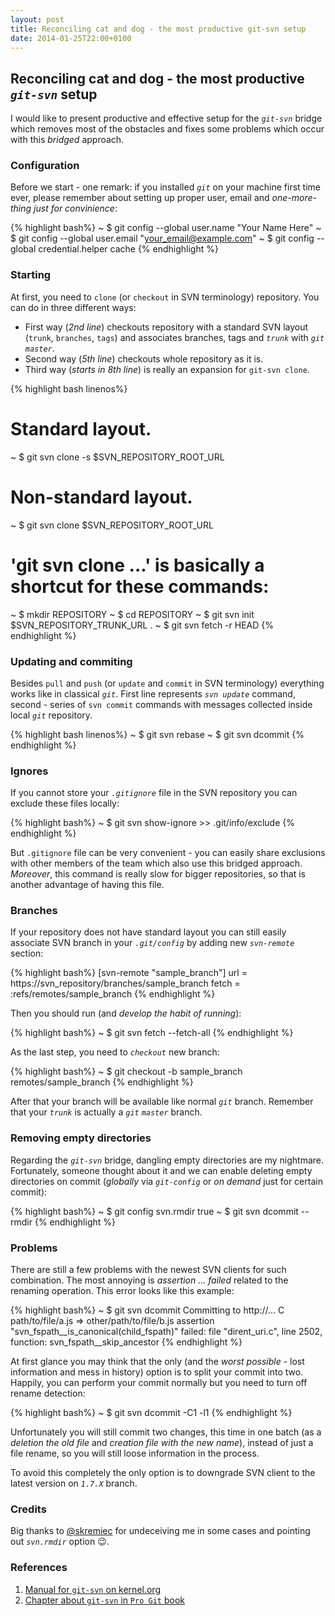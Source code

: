 ```yaml
---
layout: post
title: Reconciling cat and dog - the most productive git-svn setup
date: 2014-01-25T22:00+0100
---
```


## Reconciling cat and dog - the most productive *`git-svn`* setup

I would like to present productive and effective setup for the *`git-svn`* bridge which removes most of the obstacles and fixes some problems which occur with this *bridged* approach.

### Configuration

Before we start - one remark: if you installed *`git`* on your machine first time ever, please remember about setting up proper user, email and *one-more-thing just for convinience*:

{% highlight bash%}
~ $ git config --global user.name "Your Name Here"
~ $ git config --global user.email "your_email@example.com"
~ $ git config --global credential.helper cache
{% endhighlight %}

### Starting

At first, you need to `clone` (or `checkout` in SVN terminology) repository. You can do in three different ways:

- First way (*2nd line*) checkouts repository with a standard SVN layout (`trunk`, `branches`, `tags`) and associates branches, tags and *`trunk`* with *`git`* *`master`*.
- Second way (*5th line*) checkouts whole repository as it is.
- Third way (*starts in 8th line*) is really an expansion for `git-svn clone`.

{% highlight bash linenos%}
# Standard layout.
~ $ git svn clone -s $SVN_REPOSITORY_ROOT_URL

# Non-standard layout.
~ $ git svn clone $SVN_REPOSITORY_ROOT_URL

# 'git svn clone ...' is basically a shortcut for these commands:
~ $ mkdir REPOSITORY
~ $ cd REPOSITORY
~ $ git svn init $SVN_REPOSITORY_TRUNK_URL .
~ $ git svn fetch -r HEAD
{% endhighlight %}

### Updating and commiting

Besides `pull` and `push` (or `update` and `commit` in SVN terminology) everything works like in classical *`git`*.
First line represents *`svn update`* command, second - series of `svn commit` commands with messages collected inside local *`git`* repository.

{% highlight bash linenos%}
~ $ git svn rebase
~ $ git svn dcommit
{% endhighlight %}

### Ignores

If you cannot store your *`.gitignore`* file in the SVN repository you can exclude these files locally:

{% highlight bash%}
~ $ git svn show-ignore >> .git/info/exclude
{% endhighlight %}

But `.gitignore` file can be very convenient - you can easily share exclusions with other members of the team which also use this bridged approach. *Moreover*, this command is really slow for bigger repositories, so that is another advantage of having this file.

### Branches

If your repository does not have standard layout you can still easily associate SVN branch in your *`.git/config`* by adding new *`svn-remote`* section:

{% highlight bash%}
[svn-remote "sample_branch"]
    url = https://svn_repository/branches/sample_branch
    fetch = :refs/remotes/sample_branch
{% endhighlight %}

Then you should run (and *develop the habit of running*):

{% highlight bash%}
~ $ git svn fetch --fetch-all
{% endhighlight %}

As the last step, you need to *`checkout`* new branch:

{% highlight bash%}
~ $ git checkout -b sample_branch remotes/sample_branch
{% endhighlight %}

After that your branch will be available like normal *`git`* branch. Remember that your *`trunk`* is actually a *`git`* *`master`* branch.

### Removing empty directories

Regarding the *`git-svn`* bridge, dangling empty directories are my nightmare. Fortunately, someone thought about it and we can enable deleting empty directories on commit (*globally* via *`git-config`* or *on demand* just for certain commit):

{% highlight bash%}
~ $ git config svn.rmdir true
~ $ git svn dcommit --rmdir
{% endhighlight %}

### Problems

There are still a few problems with the newest SVN clients for such combination. The most annoying is *assertion ... failed* related to the renaming operation. This error looks like this example:

{% highlight bash%}
~ $ git svn dcommit
Committing to http://...
    C      path/to/file/a.js => other/path/to/file/b.js
assertion "svn_fspath__is_canonical(child_fspath)" failed: file "dirent_uri.c", line 2502, function: svn_fspath__skip_ancestor
{% endhighlight %}

At first glance you may think that the only (and the *worst possible* - lost information and mess in history) option is to split your commit into two. Happily, you can perform your commit normally but you need to turn off rename detection:

{% highlight bash%}
~ $ git svn dcommit -C1 -l1
{% endhighlight %}

Unfortunately you will still commit two changes, this time in one batch (as a *deletion the old file* and *creation file with the new name*), instead of just a file rename, so you will still loose information in the process.

To avoid this completely the only option is to downgrade SVN client to the latest version on *`1.7.X`* branch.

### Credits

Big thanks to [@skremiec](https://twitter.com/skremiec) for undeceiving me in some cases and pointing out *`svn.rmdir`* option :wink:.

### References

1. [Manual for `git-svn` on kernel.org](https://www.kernel.org/pub/software/scm/git/docs/git-svn.html)
2. [Chapter about `git-svn` in `Pro Git` book](http://git-scm.com/book/en/Git-and-Other-Systems-Git-and-Subversion)
